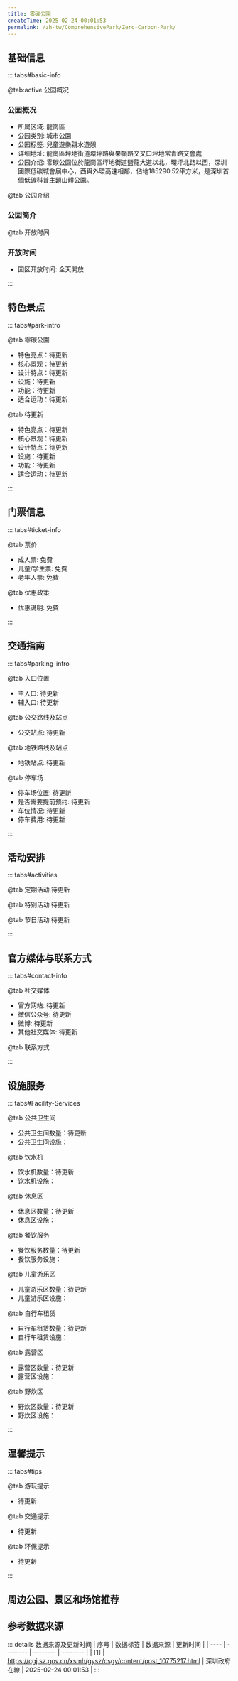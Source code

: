 ```yaml
---
title: 零碳公園
createTime: 2025-02-24 00:01:53
permalink: /zh-tw/ComprehensivePark/Zero-Carbon-Park/
---
```



<script setup>
import ImageSwiper from '/.vuepress/theme/components/ImageSwiper.vue'
// 轮播图数据
const swiperItems = [
    {
                link: 'https://cgj.sz.gov.cn/img/4/4005/4005947/10775217.png',
                title: '零碳公園',
                description: '',
                author: '深圳政府在線',
                date: '2025/02/25'
                },
  {
                link: 'https://cgj.sz.gov.cn/img/4/4005/4005947/10775217.png',
                title: '零碳公園',
                description: '',
                author: '深圳政府在線',
                date: '2025/02/25'
                }
]
// 配置项
const swiperConfig = {
  height: 500,
  showInfo: true
}
</script>
<!-- 轮播图组件 -->
<ImageSwiper :items="swiperItems" :config="swiperConfig" />



## 基础信息

::: tabs#basic-info

@tab:active 公园概况
### 公园概况
- 所属区域: 龍崗區
- 公园类别: 城市公園
- 公园标签: 兒童遊樂親水遊憩
- 详细地址: 龍崗區坪地街道環坪路與果嶺路交叉口坪地常青路交會處
- 公园介绍: 零碳公園位於龍崗區坪地街道鹽龍大道以北，環坪北路以西，深圳國際低碳城會展中心，西與外環高速相鄰，佔地185290.52平方米，是深圳首個低碳科普主題山體公園。

@tab 公园介绍
### 公园简介
@tab 开放时间
### 开放时间
- 园区开放时间: 全天開放

:::

## 特色景点

::: tabs#park-intro

@tab 零碳公園
<ImageCard
image="https://cgj.sz.gov.cn/images/index20230710_1.png"
    title="零碳公園"
    description="園區包括雨水花園、手工步道、聆水山徑、森林教室、赤腳公園、零碳館、荔林尋蹤、聽風廊、燦漫花林、多功能活動草坪等特色景觀，是龍崗首個低碳科普主題公園，集旅遊性、生態性、科普性、主題性為一體，將成為深圳東部主題明確的「自然郊野風」，自然體現自然風特色的「自然外風特色」。"
    date=""
    author="深圳政府在線"
/>


- 特色亮点：待更新
- 核心景观：待更新
- 设计特点：待更新
- 设施：待更新
- 功能：待更新
- 适合运动：待更新

@tab 待更新
<ImageCard
image="https://cgj.sz.gov.cn/images/index20230710_1.png"
    title="零碳公園"
    description="園區包括雨水花園、手工步道、聆水山徑、森林教室、赤腳公園、零碳館、荔林尋蹤、聽風廊、燦漫花林、多功能活動草坪等特色景觀，是龍崗首個低碳科普主題公園，集旅遊性、生態性、科普性、主題性為一體，將成為深圳東部主題明確的「自然郊野風」，自然體現自然風特色的「自然外風特色」。"
    date=""
    author="深圳政府在線"
/>


- 特色亮点：待更新
- 核心景观：待更新
- 设计特点：待更新
- 设施：待更新
- 功能：待更新
- 适合运动：待更新

:::

## 门票信息

::: tabs#ticket-info

@tab 票价
- 成人票: 免費
- 儿童/学生票: 免費
- 老年人票: 免費

@tab 优惠政策
- 优惠说明: 免費

:::

## 交通指南

::: tabs#parking-intro

@tab 入口位置
- 主入口: 待更新
- 辅入口: 待更新

@tab 公交路线及站点
- 公交站点: 待更新

@tab 地铁路线及站点
- 地铁站点: 待更新

@tab 停车场
- 停车场位置: 待更新
- 是否需要提前预约: 待更新
- 车位情况: 待更新
- 停车费用: 待更新

:::

## 活动安排

::: tabs#activities

@tab 定期活动
待更新

@tab 特别活动
待更新

@tab 节日活动
待更新

:::

## 官方媒体与联系方式

::: tabs#contact-info

@tab 社交媒体
- 官方网站: 待更新
- 微信公众号: 待更新
- 微博: 待更新
- 其他社交媒体: 待更新

@tab 联系方式

:::

## 设施服务

::: tabs#Facility-Services

@tab 公共卫生间
- 公共卫生间数量：待更新
- 公共卫生间设施：

@tab 饮水机
- 饮水机数量：待更新
- 饮水机设施：

@tab 休息区
- 休息区数量：待更新
- 休息区设施：

@tab 餐饮服务
- 餐饮服务数量：待更新
- 餐饮服务设施：

@tab 儿童游乐区
- 儿童游乐区数量：待更新
- 儿童游乐区设施：

@tab 自行车租赁
- 自行车租赁数量：待更新
- 自行车租赁设施：

@tab 露营区
- 露营区数量：待更新
- 露营区设施：

@tab 野炊区
- 野炊区数量：待更新
- 野炊区设施：

:::

## 温馨提示

::: tabs#tips

@tab 游玩提示
- 待更新

@tab 交通提示
- 待更新

@tab 环保提示
- 待更新

:::

## 周边公园、景区和场馆推荐

<CardGrid>
  <ImageCard
        image="https://cgj.sz.gov.cn/img/4/4005/4005949/10775220.png"
        title="新橋市民廣場"
        description="市民廣場總佔地139226.16平方米，整體佈置依蠔的形狀設計，興建有廣場入口地下停車場、休閒花園、文化藝術長廊、文化運動公園、景觀雕塑、觀景台與衛浴等。廣場以"城市與自然的嶄新結合"為主題，除了可供遊憩、休閒、娛樂外，還利用大量綠地來美化環境，從高處俯視，整個廣場猶如一隻巨大的蠔殼靜臥在恢弘亮麗的景觀中。夜幕降臨，廣"
        href="/zh-tw/ComprehensivePark/Xinqiao-Citizen-Square/"
        author="深圳政府在線"
        date="2025/01/02"
      />
      <ImageCard
        image="https://cgj.sz.gov.cn/img/4/4005/4005949/10775220.png"
        title="新橋市民廣場"
        description="市民廣場總佔地139226.16平方米，整體佈置依蠔的形狀設計，興建有廣場入口地下停車場、休閒花園、文化藝術長廊、文化運動公園、景觀雕塑、觀景台與衛浴等。廣場以"城市與自然的嶄新結合"為主題，除了可供遊憩、休閒、娛樂外，還利用大量綠地來美化環境，從高處俯視，整個廣場猶如一隻巨大的蠔殼靜臥在恢弘亮麗的景觀中。夜幕降臨，廣"
        href="/zh-tw/ComprehensivePark/Xinqiao-Citizen-Square/"
        author="深圳政府在線"
        date="2025/01/02"
      />
    </CardGrid>


## 参考数据来源

::: details 数据来源及更新时间
| 序号 | 数据标签 | 数据来源 | 更新时间 |
| ---- | -------- | -------- | -------- |
| [1] | https://cgj.sz.gov.cn/xsmh/gysz/csgy/content/post_10775217.html | 深圳政府在線 | 2025-02-24 00:01:53 |
:::

